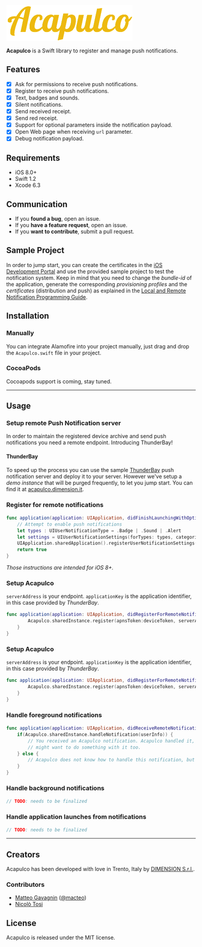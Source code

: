 ![](images/Acapulco-yellow.png)

**Acapulco** is a Swift library to register and manage push notifications.

## Features

- [x] Ask for permissions to receive push notifications.
- [x] Register to receive push notifications.
- [x] Text, badges and sounds.
- [x] Silent notifications.
- [x] Send received receipt.
- [x] Send red receipt.
- [x] Support for optional parameters inside the notification payload.
- [x] Open Web page when receiving `url` parameter.
- [x] Debug notification payload.

## Requirements

- iOS 8.0+
- Swift 1.2
- Xcode 6.3

## Communication

- If you **found a bug**, open an issue.
- If you **have a feature request**, open an issue.
- If you **want to contribute**, submit a pull request.

## Sample Project

In order to jump start, you can create the certificates in the [iOS Development Portal](https://developer.apple.com/account/overview.action) and use the provided sample project to test the notification system.
Keep in mind that you need to change the *bundle-id* of the application, generate the corresponding *provisioning profiles* and the *certificates* (distribution and push) as explained in the [Local and Remote Notification Programming Guide](https://developer.apple.com/library/ios/documentation/NetworkingInternet/Conceptual/RemoteNotificationsPG/Introduction.html#//apple_ref/doc/uid/TP40008194-CH1-SW1).

## Installation

### Manually

You can integrate Alamofire into your project manually, just drag and drop the `Acapulco.swift` file in your project.

### CocoaPods

Cocoapods support is coming, stay tuned.

---

## Usage

### Setup remote Push Notification server

In order to maintain the registered device archive and send push notifications you need a remote endpoint. Introducing ThunderBay!

#### ThunderBay

To speed up the process you can use the sample [ThunderBay](https://github.com/DimensionSrl/ThunderBay) push notification server and deploy it to your server.
However we've setup a *demo instance* that will be purged frequently, to let you jump start. You can find it at [acapulco.dimension.it](http://acapulco.dimension.it).


### Register for remote notifications

```swift
func application(application: UIApplication, didFinishLaunchingWithOptions launchOptions: [NSObject: AnyObject]?) -> Bool {
    // Attempt to enable push notifications
    let types : UIUserNotificationType = .Badge | .Sound | .Alert
    let settings = UIUserNotificationSettings(forTypes: types, categories: nil)
    UIApplication.sharedApplication().registerUserNotificationSettings(settings)
    return true
}    
```

*Those instructions are intended for iOS 8+.*

### Setup Acapulco

`serverAddress` is your endpoint.
`applicationKey` is the application identifier, in this case provided by *ThunderBay*.

```swift
func application(application: UIApplication, didRegisterForRemoteNotificationsWithDeviceToken deviceToken: NSData) {
        Acapulco.sharedInstance.register(apnsToken:deviceToken, serverAddress:"acapulco.dimension.it", applicationKey: "8ef1bd2601579e98")
    }
}
```

### Setup Acapulco

`serverAddress` is your endpoint.
`applicationKey` is the application identifier, in this case provided by *ThunderBay*.

```swift
func application(application: UIApplication, didRegisterForRemoteNotificationsWithDeviceToken deviceToken: NSData) {
        Acapulco.sharedInstance.register(apnsToken:deviceToken, serverAddress:"acapulco.dimension.it", applicationKey: "8ef1bd2601579e98")
    }
}
```

### Handle foreground notifications

```swift
func application(application: UIApplication, didReceiveRemoteNotification userInfo: [NSObject : AnyObject]) {
    if(Acapulco.sharedInstance.handleNotification(userInfo)) {
        // You received an Acapulco notification. Acapulco handled it, but you
        // might want to do something with it too.
    } else {
        // Acapulco does not know how to handle this notification, but maybe you will.
    }
}
```

### Handle background notifications

```swift
// TODO: needs to be finalized

```

### Handle application launches from notifications

```swift
// TODO: needs to be finalized

```

---

## Creators

Acapulco has been developed with love in Trento, Italy by [DIMENSION S.r.l.](http://dimension.it).

### Contributors

- [Matteo Gavagnin](http://github.com/macteo) ([@macteo](https://twitter.com/macteo))
- [Nicolò Tosi](http://github.com/nick-mobfarm)

## License

Acapulco is released under the MIT license.